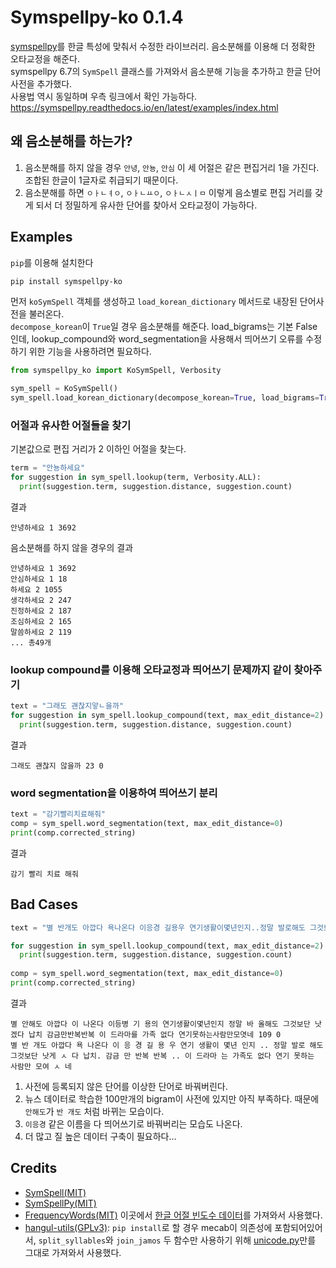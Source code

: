 # Symspellpy-ko 0.1.4
[symspellpy](https://github.com/mammothb/symspellpy)를 한글 특성에 맞춰서 수정한 라이브러리. 음소분해를 이용해 더 정확한 오타교정을 해준다.<br/>
symspellpy 6.7의 `SymSpell` 클래스를 가져와서 음소분해 기능을 추가하고 한글 단어사전을 추가했다.<br/>
사용법 역시 동일하며 우측 링크에서 확인 가능하다. https://symspellpy.readthedocs.io/en/latest/examples/index.html

## 왜 음소분해를 하는가?
1. 음소분해를 하지 않을 경우 `안녕`, `안뇽`, `안심` 이 세 어절은 같은 편집거리 1을 가진다. 조합된 한글이 1글자로 취급되기 때문이다.
2. 음소분해를 하면 `ㅇㅏㄴㅕㅇ`, `ㅇㅏㄴㅛㅇ`, `ㅇㅏㄴㅅㅣㅁ` 이렇게 음소별로 편집 거리를 갖게 되서 더 정밀하게 유사한 단어를 찾아서 오타교정이 가능하다.

## Examples
`pip`를 이용해 설치한다
```bash
pip install symspellpy-ko
```

먼저 `koSymSpell` 객체를 생성하고 `load_korean_dictionary` 메서드로 내장된 단어사전을 불러온다.<br/>
`decompose_korean`이 `True`일 경우 음소분해를 해준다. load_bigrams는 기본 False인데, 
lookup_compound와 word_segmentation을 사용해서 띄어쓰기 오류를 수정하기 위한 기능을 사용하려면 필요하다.

```python
from symspellpy_ko import KoSymSpell, Verbosity

sym_spell = KoSymSpell()
sym_spell.load_korean_dictionary(decompose_korean=True, load_bigrams=True)
```

### 어절과 유사한 어절들을 찾기
기본값으로 편집 거리가 2 이하인 어절을 찾는다.

```python
term = "안뇽하세요"
for suggestion in sym_spell.lookup(term, Verbosity.ALL):
  print(suggestion.term, suggestion.distance, suggestion.count)
```
결과
```
안녕하세요 1 3692
```
음소분해를 하지 않을 경우의 결과
```
안녕하세요 1 3692
안심하세요 1 18
하세요 2 1055
생각하세요 2 247
진정하세요 2 187
조심하세요 2 165
말씀하세요 2 119
... 총49개
```
### lookup compound를 이용해 오타교정과 띄어쓰기 문제까지 같이 찾아주기
```python
text = "그래도 괜찮지앟ㄴ을까"
for suggestion in sym_spell.lookup_compound(text, max_edit_distance=2):
  print(suggestion.term, suggestion.distance, suggestion.count)
```
결과
```
그래도 괜찮지 않을까 23 0
```

### word segmentation을 이용하여 띄어쓰기 분리
```python
text = "감기빨리치료해줘"
comp = sym_spell.word_segmentation(text, max_edit_distance=0)
print(comp.corrected_string)
```
결과
```
감기 빨리 치료 해줘
```

## Bad Cases
```python
text = "별 반개도 아깝다 욕나온다 이응경 길용우 연기생활이몇년인지..정말 발로해도 그것보단 낫겟다 납치.감금만반복반복..이드라마는 가족도없다 연기못하는사람만모엿네"

for suggestion in sym_spell.lookup_compound(text, max_edit_distance=2):
  print(suggestion.term, suggestion.distance, suggestion.count)
  
comp = sym_spell.word_segmentation(text, max_edit_distance=0)
print(comp.corrected_string)
```
결과
```
별 안해도 아깝다 이 나온다 이등병 기 용의 연기생활이몇년인지 정말 바 올해도 그것보단 낫겠다 납치 감금만반복반복 이 드라마를 가족 없다 연기못하는사람만모엿네 109 0
별 반 개도 아깝다 욕 나온다 이 응 경 길 용 우 연기 생활이 몇년 인지 .. 정말 발로 해도 그것보단 낫게 ㅅ 다 납치. 감금 만 반복 반복 .. 이 드라마 는 가족도 없다 연기 못하는 사람만 모여 ㅅ 네
```

1. 사전에 등록되지 않은 단어를 이상한 단어로 바꿔버린다.
2. 뉴스 데이터로 학습한 100만개의 bigram이 사전에 있지만 아직 부족하다. 때문에 `안해도`가 `반 개도` 처럼 바뀌는 모습이다.
3. `이응경` 같은 이름을 다 띄어쓰기로 바꿔버리는 모습도 나온다.
4. 더 많고 질 높은 데이터 구축이 필요하다...

## Credits
- [SymSpell(MIT)](https://github.com/wolfgarbe/SymSpell)
- [SymSpellPy(MIT)](https://github.com/mammothb/symspellpy)
- [FrequencyWords(MIT)](https://github.com/hermitdave/FrequencyWords) 이곳에서 [한글 어절 빈도수 데이터](https://github.com/hermitdave/FrequencyWords/blob/master/content/2018/ko/ko_50k.txt)를 가져와서 사용했다.
- [hangul-utils(GPLv3)](https://github.com/kaniblu/hangul-utils): `pip install`로 할 경우 mecab이 의존성에 포함되어있어서, `split_syllables`와 `join_jamos` 두 함수만 사용하기 위해 [unicode.py](https://github.com/kaniblu/hangul-utils/blob/master/hangul_utils/unicode.py)만를 그대로 가져와서 사용했다. 
